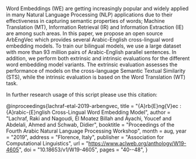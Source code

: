 Word Embeddings (WE) are getting increasingly popular and widely applied in many Natural Language Processing (NLP) applications due to their effectiveness in capturing semantic properties of words; Machine Translation (MT), Information Retrieval (IR) and Information Extraction (IE) are among such areas. In this paper, we propose an open source ArbEngVec which provides several Arabic-English cross-lingual word embedding models. To train our bilingual models, we use a large dataset with more than 93 million pairs of Arabic-English parallel sentences. In addition, we perform both extrinsic and intrinsic evaluations for the different word embedding model variants. The extrinsic evaluation assesses the performance of models on the cross-language Semantic Textual Similarity (STS), while the intrinsic evaluation is based on the Word Translation (WT) task.



In further research usage of this script please use this citation:


@inproceedings{lachraf-etal-2019-arbengvec,
    title = "{A}rb{E}ng{V}ec : {A}rabic-{E}nglish Cross-Lingual Word Embedding Model",
    author = "Lachraf, Raki  and
      Nagoudi, El Moatez Billah  and
      Ayachi, Youcef  and
      Abdelali, Ahmed  and
      Schwab, Didier",
    booktitle = "Proceedings of the Fourth Arabic Natural Language Processing Workshop",
    month = aug,
    year = "2019",
    address = "Florence, Italy",
    publisher = "Association for Computational Linguistics",
    url = "https://www.aclweb.org/anthology/W19-4605",
    doi = "10.18653/v1/W19-4605",
    pages = "40--48",
}

